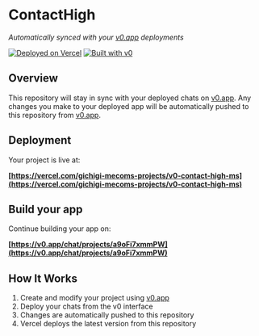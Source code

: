 # ContactHigh

*Automatically synced with your [v0.app](https://v0.app) deployments*

[![Deployed on Vercel](https://img.shields.io/badge/Deployed%20on-Vercel-black?style=for-the-badge&logo=vercel)](https://vercel.com/gichigi-mecoms-projects/v0-contact-high-ms)
[![Built with v0](https://img.shields.io/badge/Built%20with-v0.app-black?style=for-the-badge)](https://v0.app/chat/projects/a9oFi7xmmPW)

## Overview

This repository will stay in sync with your deployed chats on [v0.app](https://v0.app).
Any changes you make to your deployed app will be automatically pushed to this repository from [v0.app](https://v0.app).

## Deployment

Your project is live at:

**[https://vercel.com/gichigi-mecoms-projects/v0-contact-high-ms](https://vercel.com/gichigi-mecoms-projects/v0-contact-high-ms)**

## Build your app

Continue building your app on:

**[https://v0.app/chat/projects/a9oFi7xmmPW](https://v0.app/chat/projects/a9oFi7xmmPW)**

## How It Works

1. Create and modify your project using [v0.app](https://v0.app)
2. Deploy your chats from the v0 interface
3. Changes are automatically pushed to this repository
4. Vercel deploys the latest version from this repository
